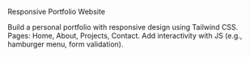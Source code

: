 Responsive Portfolio Website

Build a personal portfolio with responsive design using Tailwind CSS.
Pages: Home, About, Projects, Contact.
Add interactivity with JS (e.g., hamburger menu, form validation).


